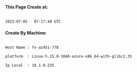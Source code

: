 
   
#### This Page Create at:

```bash

2023-07-05 - 07:17:48 UTC

```

#### Create By Machine:

```bash

Host Name : fv-az451-778

platform  : Linux-5.15.0-1040-azure-x86_64-with-glibc2.35

Ip Local  : 10.1.0.235

```

